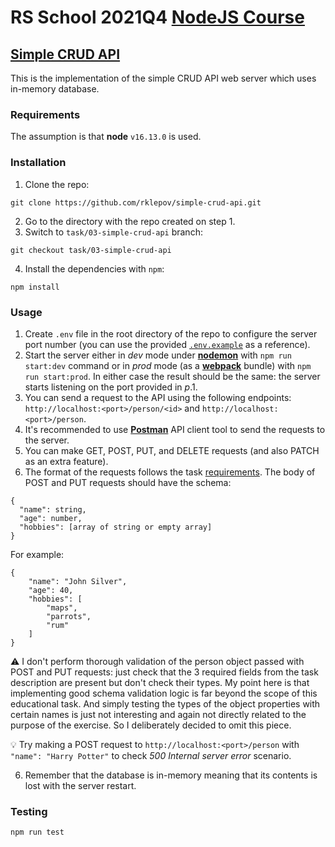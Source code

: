 # RS School 2021Q4 [NodeJS Course](https://github.com/rolling-scopes-school/basic-nodejs-course "Welcome to the Rolling Scopes School Node.js course!")
## [Simple CRUD API](https://github.com/rolling-scopes-school/basic-nodejs-course/blob/master/descriptions/simple-crud-api.md "Simple CRUD API")

This is the implementation of the simple CRUD API web server which uses in-memory database.

### Requirements
The assumption is that **node** `v16.13.0` is used.

### Installation
1. Clone the repo:
```
git clone https://github.com/rklepov/simple-crud-api.git
```
2. Go to the directory with the repo created on step 1.
3. Switch to `task/03-simple-crud-api` branch:
```
git checkout task/03-simple-crud-api
```
4. Install the dependencies with `npm`:
```
npm install
```

### Usage
1. Create `.env` file in the root directory of the repo to configure the server port number (you can use the provided [`.env.example`](https://github.com/rklepov/simple-crud-api/edit/task/03-simple-crud-api) as a reference).
2. Start the server either in *dev* mode under [**nodemon**](https://www.npmjs.com/package/nodemon) with `npm run start:dev` command or in *prod* mode (as a [**webpack**](https://webpack.js.org/concepts) bundle) with `npm run start:prod`. In either case the result should be the same: the server starts listening on the port provided in *p*.1.
3. You can send a request to the API using the following endpoints: `http://localhost:<port>/person/<id>` and `http://localhost:<port>/person`.
4. It's recommended to use [**Postman**](https://learning.postman.com/docs/getting-started/installation-and-updates/) API client tool to send the requests to the server.
5. You can make GET, POST, PUT, and DELETE requests (and also PATCH as an extra feature).
7. The format of the requests follows the task [requirements](https://github.com/rolling-scopes-school/basic-nodejs-course/blob/master/descriptions/simple-crud-api.md). The body of POST and PUT requests should have the schema:
```
{
  "name": string,
  "age": number,
  "hobbies": [array of string or empty array]
}
```
For example:
```
{
    "name": "John Silver",
    "age": 40,
    "hobbies": [
        "maps",
        "parrots",
        "rum"
    ]
}
```
⚠️ I don't perform thorough validation of the person object passed with POST and PUT requests: just check that the 3 required fields from the task description are present but don't check their types. My point here is that implementing good schema validation logic is far beyond the scope of this educational task. And simply testing the types of the object properties with certain names is just not interesting and again not directly related to the purpose of the exercise. So I deliberately decided to omit this piece.

💡 Try making a POST request to `http://localhost:<port>/person` with `"name": "Harry Potter"` to check *500 Internal server error* scenario.

6. Remember that the database is in-memory meaning that its contents is lost with the server restart.

### Testing 
```
npm run test
```
